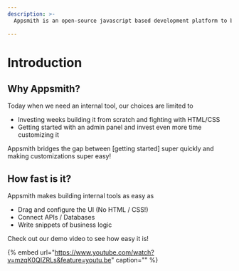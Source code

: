 ```yaml
---
description: >-
  Appsmith is an open-source javascript based development platform to build any internal application. Developers build admin panels, dashboards, workflows, or CRUD apps.
  
---
```


# Introduction

## Why Appsmith?

Today when we need an internal tool, our choices are limited to

* Investing weeks building it from scratch and fighting with HTML/CSS
* Getting started with an admin panel and invest even more time customizing it

Appsmith bridges the gap between [getting started] super quickly and making customizations super easy! 



## How fast is it?

Appsmith makes building internal tools as easy as

* Drag and configure the UI \(No HTML / CSS!\)
* Connect APIs / Databases
* Write snippets of business logic

Check out our demo video to see how easy it is!

{% embed url="https://www.youtube.com/watch?v=mzqK0QIZRLs&feature=youtu.be" caption="" %}


